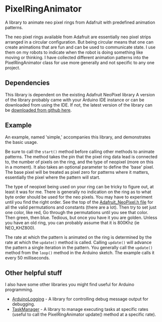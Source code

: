 # PixelRingAnimator
A library to animate neo pixel rings from Adafruit with predefined animation
patterns.

The neo pixel rings available from Adafruit are essentially neo pixel strips
arranged in a circular configuration. But being circular means that one can
create animations that are fun and can be used to communicate state. I use
them on my robots to indicate when the robot is doing something like moving
or thinking. I have collected different animation patterns into the
PixelRingAnimator class for use more generally and not specific to any one
project.

## Dependencies
This library is dependent on the existing Adafruit NeoPixel library
A version of the library probably came with your Arduino IDE instance or can
be downloaded from using the IDE. If not, the latest version of the
library can be
[downloaded from github here](https://github.com/adafruit/Adafruit_NeoPixel).

## Example
An example, named 'simple,' accompanies this library, and demonstrates the
basic usage.

Be sure to call the <code>start()</code> method before calling other methods
to animate patterns. The method takes the pin that the pixel ring data lead
is connected to, the number of pixels on the ring, and the type of neopixel
(more on this in a moment). It also takes an optional parameter to define the
'base' pixel. The base pixel will be treated as pixel zero for patterns where
it matters, essentially the pixel where the pattern will start.

The type of neopixel being used on your ring can be tricky to figure out, at
least it was for me. There is generally no indication on the ring as to what
byte order should be used for the neo pixels. You may have to experiment until
you find the right order. See the top of the
[Adafruit_NeoPixel.h file](https://github.com/adafruit/Adafruit_NeoPixel/blob/master/Adafruit_NeoPixel.h)
for all the valid permutations and constants (there are a lot). Then try to
set just one color, like red, Go through the permutations until you see that
color. Then green, then blue. Tedious, but once you have it you are golden.
Unless you have an old ring, you can probably assume that it is 800Khz
(ie NEO_KHZ800). 

The rate at which the pattern is animated on the ring is determined by the
rate at which the <code>update()</code> method is called. Calling
<code>update()</code> will advance the pattern a single iteration in the
pattern. You generally call the <code>update()</code> method from the
<code>loop()</code> method in the Arduino sketch. The example calls it
every 50 milliseconds.

## Other helpful stuff
I also have some other libraries you might find useful for Arduino programming.

- [ArduinoLogging](https://github.com/markwomack/ArduinoLogging) -
  A library for controlling debug message output for debugging.
- [TaskManager](https://github.com/markwomack/TaskManager) - A
  library to manage executing tasks at specific rates (useful
  to call the PixelRingAnimator update() method at a specific rate).
